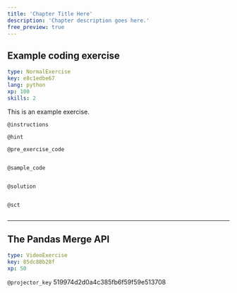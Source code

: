 ```yaml
---
title: 'Chapter Title Here'
description: 'Chapter description goes here.'
free_preview: true
---
```


## Example coding exercise

```yaml
type: NormalExercise
key: e8c1edbe67
lang: python
xp: 100
skills: 2
```

This is an example exercise.

`@instructions`


`@hint`


`@pre_exercise_code`
```{python}

```

`@sample_code`
```{python}

```

`@solution`
```{python}

```

`@sct`
```{python}

```

---

## The Pandas Merge API

```yaml
type: VideoExercise
key: 85dc88b28f
xp: 50
```

`@projector_key`
519974d2d0a4c385fb6f59f59e513708
